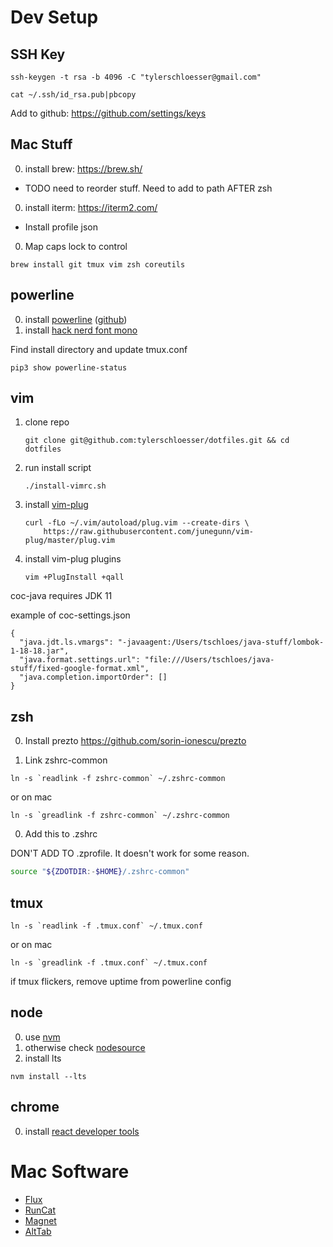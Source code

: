 
# Dev Setup

## SSH Key

```
ssh-keygen -t rsa -b 4096 -C "tylerschloesser@gmail.com"
```

```
cat ~/.ssh/id_rsa.pub|pbcopy
```

Add to github: https://github.com/settings/keys

## Mac Stuff

0. install brew: https://brew.sh/
 * TODO need to reorder stuff. Need to add to path AFTER zsh
0. install iterm: https://iterm2.com/
 * Install profile json
0. Map caps lock to control

```
brew install git tmux vim zsh coreutils
```

## powerline

0. install [powerline](https://powerline.readthedocs.io/en/latest/) ([github](https://github.com/powerline/powerline))
0. install [hack nerd font mono](https://github.com/ryanoasis/nerd-fonts#option-4-homebrew-fonts)

Find install directory and update tmux.conf

```
pip3 show powerline-status
```

## vim

1. clone repo
    ```
    git clone git@github.com:tylerschloesser/dotfiles.git && cd dotfiles
    ```
2. run install script
    ```
    ./install-vimrc.sh
    ```
3. install [vim-plug](https://github.com/junegunn/vim-plug)
    ```
    curl -fLo ~/.vim/autoload/plug.vim --create-dirs \
        https://raw.githubusercontent.com/junegunn/vim-plug/master/plug.vim
    ```
4. install vim-plug plugins
    ```
    vim +PlugInstall +qall
    ```

coc-java requires JDK 11

example of coc-settings.json

```
{
  "java.jdt.ls.vmargs": "-javaagent:/Users/tschloes/java-stuff/lombok-1-18-18.jar",
  "java.format.settings.url": "file:///Users/tschloes/java-stuff/fixed-google-format.xml",
  "java.completion.importOrder": []
}
```

## zsh

0. Install prezto https://github.com/sorin-ionescu/prezto

0. Link zshrc-common

```
ln -s `readlink -f zshrc-common` ~/.zshrc-common
```

or on mac

```
ln -s `greadlink -f zshrc-common` ~/.zshrc-common
```

0. Add this to .zshrc

DON'T ADD TO .zprofile. It doesn't work for some reason.

```sh
source "${ZDOTDIR:-$HOME}/.zshrc-common"
```

## tmux

```
ln -s `readlink -f .tmux.conf` ~/.tmux.conf
```

or on mac

```
ln -s `greadlink -f .tmux.conf` ~/.tmux.conf
```


if tmux flickers, remove uptime from powerline config

## node

0. use [nvm](https://github.com/nvm-sh/nvm)
0. otherwise check [nodesource](https://github.com/nodesource/distributions/blob/master/README.md)
0. install lts
```
nvm install --lts
```

## chrome

0. install [react developer tools](https://chrome.google.com/webstore/detail/react-developer-tools/fmkadmapgofadopljbjfkapdkoienihi?hl=en)

# Mac Software

* [Flux](https://justgetflux.com/)
* [RunCat](https://apps.apple.com/us/app/runcat/id1429033973?mt=12)
* [Magnet](https://apps.apple.com/us/app/magnet/id441258766?mt=12)
* [AltTab](https://alt-tab-macos.netlify.app/)
